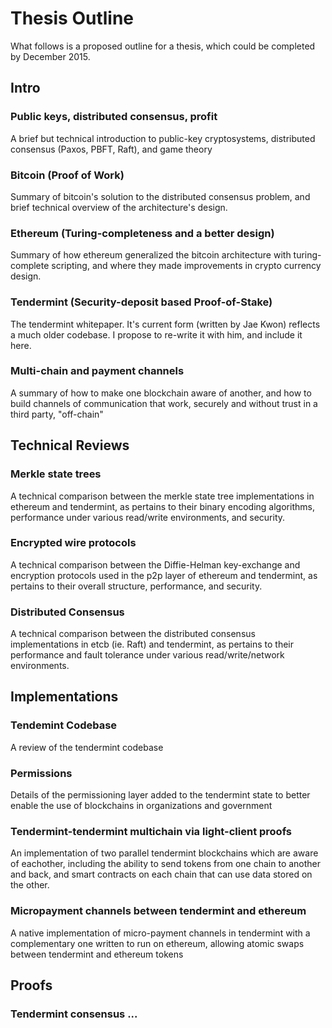 # Thesis Outline

What follows is a proposed outline for a thesis, which could be completed by December 2015.

## Intro

### Public keys, distributed consensus, profit
A brief but technical introduction to public-key cryptosystems, distributed consensus (Paxos, PBFT, Raft), and game theory

### Bitcoin (Proof of Work)
Summary of bitcoin's solution to the distributed consensus problem, and brief technical overview of the architecture's design.

### Ethereum (Turing-completeness and a better design)
Summary of how ethereum generalized the bitcoin architecture with turing-complete scripting, and where they made improvements in crypto currency design.

### Tendermint (Security-deposit based Proof-of-Stake)
The tendermint whitepaper. It's current form (written by Jae Kwon) reflects a much older codebase. I propose to re-write it with him,
and include it here.

### Multi-chain and payment channels
A summary of how to make one blockchain aware of another, 
and how to build channels of communication that work, securely and without trust in a third party, "off-chain"

## Technical Reviews

### Merkle state trees
A technical comparison between the merkle state tree implementations in ethereum and tendermint, 
as pertains to their binary encoding algorithms, performance under various read/write environments, and security.

### Encrypted wire protocols
A technical comparison between the Diffie-Helman key-exchange and encryption protocols used in the p2p layer of ethereum and tendermint,
as pertains to their overall structure, performance, and security.

### Distributed Consensus
A technical comparison between the distributed consensus implementations in etcb (ie. Raft) and tendermint,
as pertains to their performance and fault tolerance under various read/write/network environments.

## Implementations

### Tendemint Codebase
A review of the tendermint codebase

### Permissions 
Details of the permissioning layer added to the tendermint state to better enable the use of blockchains in organizations and government

### Tendermint-tendermint multichain via light-client proofs 
An implementation of two parallel tendermint blockchains which are aware of eachother, including the ability to send tokens from one chain to another and back,
and smart contracts on each chain that can use data stored on the other.

### Micropayment channels between tendermint and ethereum
A native implementation of micro-payment channels in tendermint with a complementary one written to run on ethereum, allowing atomic swaps between tendermint and ethereum tokens


## Proofs

### Tendermint consensus ...


